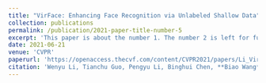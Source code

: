 ```yaml
---
title: "VirFace: Enhancing Face Recognition via Unlabeled Shallow Data"
collection: publications
permalink: /publication/2021-paper-title-number-5
excerpt: 'This paper is about the number 1. The number 2 is left for future work.'
date: 2021-06-21
venue: 'CVPR'
paperurl: 'https://openaccess.thecvf.com/content/CVPR2021/papers/Li_VirFace_Enhancing_Face_Recognition_via_Unlabeled_Shallow_Data_CVPR_2021_paper.pdf'
citation: 'Wenyu Li, Tianchu Guo, Pengyu Li, Binghui Chen, **Biao Wang**, Wangmeng Zuo, Lei Zhang. &quot;VirFace: Enhancing Face Recognition via Unlabeled Shallow Data. &quot; <i>CVPR</i>. 2021.'
---
```


